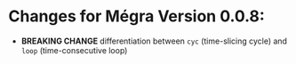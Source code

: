 # Changes for Mégra Version 0.0.8:

* **BREAKING CHANGE** differentiation between `cyc` (time-slicing cycle) and `loop` (time-consecutive loop)

